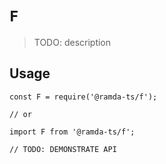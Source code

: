 # `F`

> TODO: description

## Usage

```
const F = require('@ramda-ts/f');

// or

import F from '@ramda-ts/f';

// TODO: DEMONSTRATE API
```

